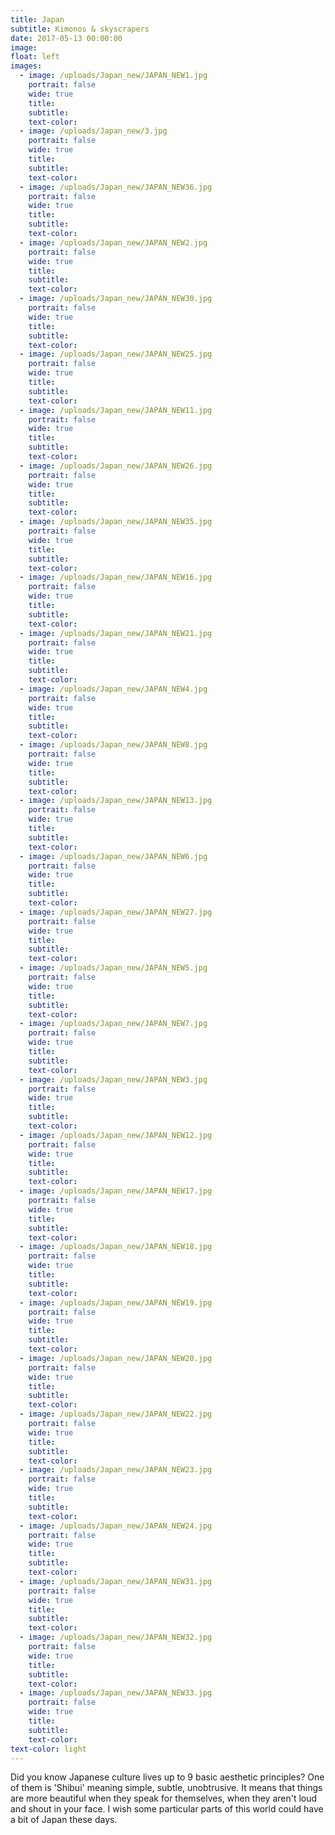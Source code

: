 ```yaml
---
title: Japan
subtitle: Kimonos & skyscrapers
date: 2017-05-13 00:00:00
image:
float: left
images:
  - image: /uploads/Japan_new/JAPAN_NEW1.jpg
    portrait: false
    wide: true
    title:
    subtitle:
    text-color:
  - image: /uploads/Japan_new/3.jpg
    portrait: false
    wide: true
    title:
    subtitle:
    text-color:
  - image: /uploads/Japan_new/JAPAN_NEW36.jpg
    portrait: false
    wide: true
    title:
    subtitle:
    text-color:
  - image: /uploads/Japan_new/JAPAN_NEW2.jpg
    portrait: false
    wide: true
    title:
    subtitle:
    text-color:
  - image: /uploads/Japan_new/JAPAN_NEW30.jpg
    portrait: false
    wide: true
    title:
    subtitle:
    text-color:
  - image: /uploads/Japan_new/JAPAN_NEW25.jpg
    portrait: false
    wide: true
    title:
    subtitle:
    text-color:
  - image: /uploads/Japan_new/JAPAN_NEW11.jpg
    portrait: false
    wide: true
    title:
    subtitle:
    text-color:
  - image: /uploads/Japan_new/JAPAN_NEW26.jpg
    portrait: false
    wide: true
    title:
    subtitle:
    text-color:
  - image: /uploads/Japan_new/JAPAN_NEW35.jpg
    portrait: false
    wide: true
    title:
    subtitle:
    text-color:
  - image: /uploads/Japan_new/JAPAN_NEW16.jpg
    portrait: false
    wide: true
    title:
    subtitle:
    text-color:
  - image: /uploads/Japan_new/JAPAN_NEW21.jpg
    portrait: false
    wide: true
    title:
    subtitle:
    text-color:
  - image: /uploads/Japan_new/JAPAN_NEW4.jpg
    portrait: false
    wide: true
    title:
    subtitle:
    text-color:
  - image: /uploads/Japan_new/JAPAN_NEW8.jpg
    portrait: false
    wide: true
    title:
    subtitle:
    text-color:
  - image: /uploads/Japan_new/JAPAN_NEW13.jpg
    portrait: false
    wide: true
    title:
    subtitle:
    text-color:
  - image: /uploads/Japan_new/JAPAN_NEW6.jpg
    portrait: false
    wide: true
    title:
    subtitle:
    text-color:
  - image: /uploads/Japan_new/JAPAN_NEW27.jpg
    portrait: false
    wide: true
    title:
    subtitle:
    text-color:
  - image: /uploads/Japan_new/JAPAN_NEW5.jpg
    portrait: false
    wide: true
    title:
    subtitle:
    text-color:
  - image: /uploads/Japan_new/JAPAN_NEW7.jpg
    portrait: false
    wide: true
    title:
    subtitle:
    text-color:
  - image: /uploads/Japan_new/JAPAN_NEW3.jpg
    portrait: false
    wide: true
    title:
    subtitle:
    text-color:
  - image: /uploads/Japan_new/JAPAN_NEW12.jpg
    portrait: false
    wide: true
    title:
    subtitle:
    text-color:
  - image: /uploads/Japan_new/JAPAN_NEW17.jpg
    portrait: false
    wide: true
    title:
    subtitle:
    text-color:
  - image: /uploads/Japan_new/JAPAN_NEW18.jpg
    portrait: false
    wide: true
    title:
    subtitle:
    text-color:
  - image: /uploads/Japan_new/JAPAN_NEW19.jpg
    portrait: false
    wide: true
    title:
    subtitle:
    text-color:
  - image: /uploads/Japan_new/JAPAN_NEW20.jpg
    portrait: false
    wide: true
    title:
    subtitle:
    text-color:
  - image: /uploads/Japan_new/JAPAN_NEW22.jpg
    portrait: false
    wide: true
    title:
    subtitle:
    text-color:
  - image: /uploads/Japan_new/JAPAN_NEW23.jpg
    portrait: false
    wide: true
    title:
    subtitle:
    text-color:
  - image: /uploads/Japan_new/JAPAN_NEW24.jpg
    portrait: false
    wide: true
    title:
    subtitle:
    text-color:
  - image: /uploads/Japan_new/JAPAN_NEW31.jpg
    portrait: false
    wide: true
    title:
    subtitle:
    text-color:
  - image: /uploads/Japan_new/JAPAN_NEW32.jpg
    portrait: false
    wide: true
    title:
    subtitle:
    text-color:
  - image: /uploads/Japan_new/JAPAN_NEW33.jpg
    portrait: false
    wide: true
    title:
    subtitle:
    text-color:
text-color: light
---
```


Did you know Japanese culture lives up to 9 basic aesthetic principles? One of them is 'Shibui' meaning simple, subtle, unobtrusive. It means that things are more beautiful when they speak for themselves, when they aren't loud and shout in your face. I wish some particular parts of this world could have a bit of Japan these days.